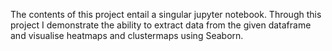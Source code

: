 The contents of this project entail a singular jupyter notebook. Through this project I demonstrate the ability to extract data from the given dataframe and visualise heatmaps and clustermaps using Seaborn. 
